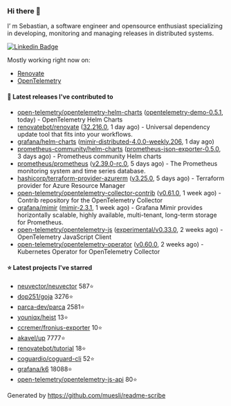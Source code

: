 ### Hi there 👋

I’ m Sebastian, a software engineer and opensource enthusiast specializing in developing, monitoring and managing releases in distributed systems.

[![Linkedin Badge](https://img.shields.io/badge/-LinkedIn-blue?style=flat&logo=Linkedin&logoColor=white&link=https://www.linkedin.com/in/sebastian-poxhofer/)](https://www.linkedin.com/in/sebastian-poxhofer/)

Mostly working right now on:
- [Renovate](https://github.com/renovatebot/renovate)
- [OpenTelemetry](https://github.com/open-telemetry)



#### 🚀 Latest releases I've contributed to

- [open-telemetry/opentelemetry-helm-charts](https://github.com/open-telemetry/opentelemetry-helm-charts) ([opentelemetry-demo-0.5.1](https://github.com/open-telemetry/opentelemetry-helm-charts/releases/tag/opentelemetry-demo-0.5.1), today) - OpenTelemetry Helm Charts
- [renovatebot/renovate](https://github.com/renovatebot/renovate) ([32.216.0](https://github.com/renovatebot/renovate/releases/tag/32.216.0), 1 day ago) - Universal dependency update tool that fits into your workflows.
- [grafana/helm-charts](https://github.com/grafana/helm-charts) ([mimir-distributed-4.0.0-weekly.206](https://github.com/grafana/helm-charts/releases/tag/mimir-distributed-4.0.0-weekly.206), 1 day ago)
- [prometheus-community/helm-charts](https://github.com/prometheus-community/helm-charts) ([prometheus-json-exporter-0.5.0](https://github.com/prometheus-community/helm-charts/releases/tag/prometheus-json-exporter-0.5.0), 3 days ago) - Prometheus community Helm charts
- [prometheus/prometheus](https://github.com/prometheus/prometheus) ([v2.39.0-rc.0](https://github.com/prometheus/prometheus/releases/tag/v2.39.0-rc.0), 5 days ago) - The Prometheus monitoring system and time series database.
- [hashicorp/terraform-provider-azurerm](https://github.com/hashicorp/terraform-provider-azurerm) ([v3.25.0](https://github.com/hashicorp/terraform-provider-azurerm/releases/tag/v3.25.0), 5 days ago) - Terraform provider for Azure Resource Manager
- [open-telemetry/opentelemetry-collector-contrib](https://github.com/open-telemetry/opentelemetry-collector-contrib) ([v0.61.0](https://github.com/open-telemetry/opentelemetry-collector-contrib/releases/tag/v0.61.0), 1 week ago) - Contrib repository for the OpenTelemetry Collector
- [grafana/mimir](https://github.com/grafana/mimir) ([mimir-2.3.1](https://github.com/grafana/mimir/releases/tag/mimir-2.3.1), 1 week ago) - Grafana Mimir provides horizontally scalable, highly available, multi-tenant, long-term storage for Prometheus.
- [open-telemetry/opentelemetry-js](https://github.com/open-telemetry/opentelemetry-js) ([experimental/v0.33.0](https://github.com/open-telemetry/opentelemetry-js/releases/tag/experimental%2Fv0.33.0), 2 weeks ago) - OpenTelemetry JavaScript Client
- [open-telemetry/opentelemetry-operator](https://github.com/open-telemetry/opentelemetry-operator) ([v0.60.0](https://github.com/open-telemetry/opentelemetry-operator/releases/tag/v0.60.0), 2 weeks ago) - Kubernetes Operator for OpenTelemetry Collector

#### ⭐ Latest projects I've starred

- [neuvector/neuvector](https://github.com/neuvector/neuvector) 587⭐
- [dop251/goja](https://github.com/dop251/goja) 3276⭐
- [parca-dev/parca](https://github.com/parca-dev/parca) 2581⭐
- [youniqx/heist](https://github.com/youniqx/heist) 13⭐
- [ccremer/fronius-exporter](https://github.com/ccremer/fronius-exporter) 10⭐
- [akavel/up](https://github.com/akavel/up) 7777⭐
- [renovatebot/tutorial](https://github.com/renovatebot/tutorial) 18⭐
- [coguardio/coguard-cli](https://github.com/coguardio/coguard-cli) 52⭐
- [grafana/k6](https://github.com/grafana/k6) 18088⭐
- [open-telemetry/opentelemetry-js-api](https://github.com/open-telemetry/opentelemetry-js-api) 80⭐



Generated by https://github.com/muesli/readme-scribe
